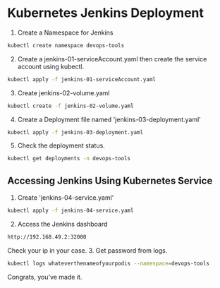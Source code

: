 
# Kubernetes Jenkins Deployment
1. Create a Namespace for Jenkins
 ```bash
kubectl create namespace devops-tools
 ```
 2. Create a jenkins-01-serviceAccount.yaml then create the service account using kubectl.
 ```bash
kubectl apply -f jenkins-01-serviceAccount.yaml
 ```
 3. Create jenkins-02-volume.yaml 
```bash
kubectl create -f jenkins-02-volume.yaml
 ```
 4. Create a Deployment file named 'jenkins-03-deployment.yaml'
```bash
kubectl apply -f jenkins-03-deployment.yaml
```
 5. Check the deployment status.
```bash
kubectl get deployments -n devops-tools
```
## Accessing Jenkins Using Kubernetes Service
 1. Create 'jenkins-04-service.yaml' 
```bash
kubectl apply -f jenkins-04-service.yaml
```
2. Access the Jenkins dashboard 
```bash
http://192.168.49.2:32000
```
Check your ip in your case. 
3. Get password from logs.
```bash
kubectl logs whateverthenameofyourpodis --namespace=devops-tools
```

Congrats, you've made it. 
